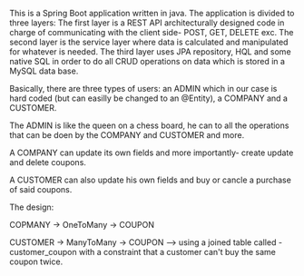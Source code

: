 
This is a Spring Boot application written in java. The application is divided to three layers:
The first layer is a REST API architecturally designed code in charge of communicating with the client side- POST, GET, DELETE exc.
The second layer is the service layer where data is calculated and manipulated for whatever is needed.
The third layer uses JPA repository, HQL and some native SQL in order to do all CRUD operations on data which is stored in a MySQL data base.

Basically, there are three types of users: an ADMIN which in our case is hard coded (but can easilly be changed to an @Entity), a COMPANY and a CUSTOMER.

The ADMIN is like the queen on a chess board, he can to all the operations that can be doen by the COMPANY and CUSTOMER and more.

A COMPANY can update its own fields and more importantly- create update and delete coupons.

A CUSTOMER can also update his own fields and buy or cancle a purchase of said coupons.

The design:

  COPMANY    ->    OneToMany    ->     COUPON
  
  CUSTOMER   ->    ManyToMany   ->     COUPON --> using a joined table called - customer_coupon with a constraint that a customer can't buy the same coupon twice. 
